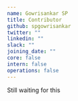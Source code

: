 ```yaml
---
name: Gowrisankar SP
title: Contributor
github: spgowrisankar
twitter: ""
linkedin: ""
slack: ""
joining_date: ""
core: false
intern: false
operations: false
---
```


Still waiting for this
